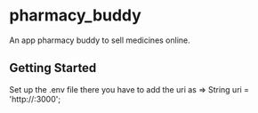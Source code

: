 # pharmacy_buddy

An app pharmacy buddy to sell medicines online.

## Getting Started

Set up the .env file there you have to add the uri as => String uri = 'http://<yourip>:3000';